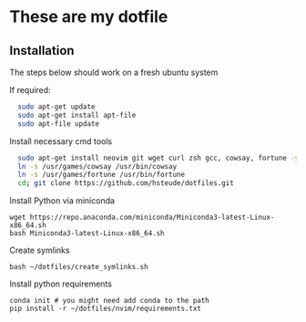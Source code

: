 # These are my dotfile

## Installation

The steps below should work on a fresh ubuntu system

If required:
```bash
  sudo apt-get update
  sudo apt-get install apt-file
  sudo apt-file update
```

Install necessary cmd tools
```bash
  sudo apt-get install neovim git wget curl zsh gcc, cowsay, fortune -y
  ln -s /usr/games/cowsay /usr/bin/cowsay
  ln -s /usr/games/fortune /usr/bin/fortune
  cd; git clone https://github.com/hsteude/dotfiles.git
```

Install Python via miniconda
```
wget https://repo.anaconda.com/miniconda/Miniconda3-latest-Linux-x86_64.sh
bash Miniconda3-latest-Linux-x86_64.sh
```
Create symlinks
```
bash ~/dotfiles/create_symlinks.sh
```

Install python requirements
```
conda init # you might need add conda to the path
pip install -r ~/dotfiles/nvim/requirements.txt
```



